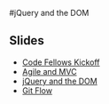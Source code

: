 #jQuery and the DOM

## Slides
- [Code Fellows Kickoff](link)
- [Agile and MVC](link)
- [jQuery and the DOM](link)
- [Git Flow](link)

